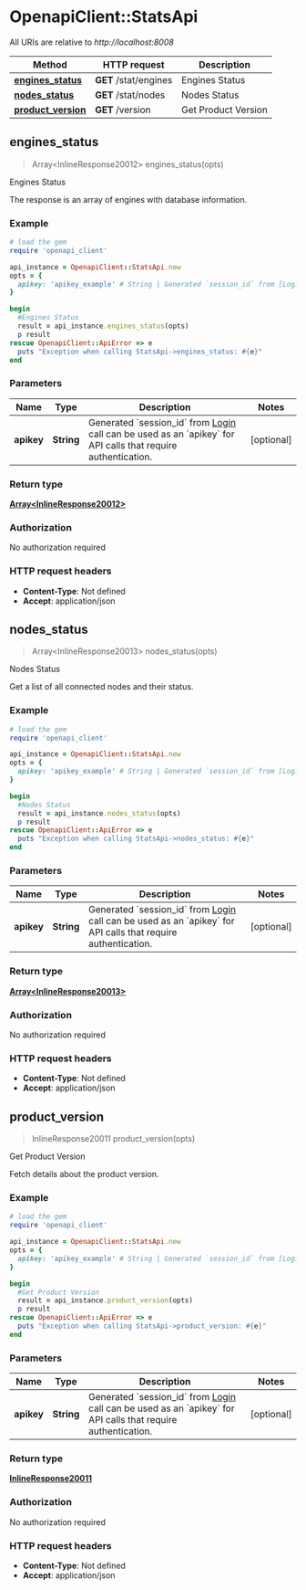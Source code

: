 # OpenapiClient::StatsApi

All URIs are relative to *http://localhost:8008*

Method | HTTP request | Description
------------- | ------------- | -------------
[**engines_status**](StatsApi.md#engines_status) | **GET** /stat/engines | Engines Status
[**nodes_status**](StatsApi.md#nodes_status) | **GET** /stat/nodes | Nodes Status
[**product_version**](StatsApi.md#product_version) | **GET** /version | Get Product Version



## engines_status

> Array&lt;InlineResponse20012&gt; engines_status(opts)

Engines Status

The response is an array of engines with database information.

### Example

```ruby
# load the gem
require 'openapi_client'

api_instance = OpenapiClient::StatsApi.new
opts = {
  apikey: 'apikey_example' # String | Generated `session_id` from [Login](#operation/userLogin) call can be used as an `apikey` for API calls that require authentication.                
}

begin
  #Engines Status
  result = api_instance.engines_status(opts)
  p result
rescue OpenapiClient::ApiError => e
  puts "Exception when calling StatsApi->engines_status: #{e}"
end
```

### Parameters


Name | Type | Description  | Notes
------------- | ------------- | ------------- | -------------
 **apikey** | **String**| Generated &#x60;session_id&#x60; from [Login](#operation/userLogin) call can be used as an &#x60;apikey&#x60; for API calls that require authentication.                 | [optional] 

### Return type

[**Array&lt;InlineResponse20012&gt;**](InlineResponse20012.md)

### Authorization

No authorization required

### HTTP request headers

- **Content-Type**: Not defined
- **Accept**: application/json


## nodes_status

> Array&lt;InlineResponse20013&gt; nodes_status(opts)

Nodes Status

Get a list of all connected nodes and their status.

### Example

```ruby
# load the gem
require 'openapi_client'

api_instance = OpenapiClient::StatsApi.new
opts = {
  apikey: 'apikey_example' # String | Generated `session_id` from [Login](#operation/userLogin) call can be used as an `apikey` for API calls that require authentication.                
}

begin
  #Nodes Status
  result = api_instance.nodes_status(opts)
  p result
rescue OpenapiClient::ApiError => e
  puts "Exception when calling StatsApi->nodes_status: #{e}"
end
```

### Parameters


Name | Type | Description  | Notes
------------- | ------------- | ------------- | -------------
 **apikey** | **String**| Generated &#x60;session_id&#x60; from [Login](#operation/userLogin) call can be used as an &#x60;apikey&#x60; for API calls that require authentication.                 | [optional] 

### Return type

[**Array&lt;InlineResponse20013&gt;**](InlineResponse20013.md)

### Authorization

No authorization required

### HTTP request headers

- **Content-Type**: Not defined
- **Accept**: application/json


## product_version

> InlineResponse20011 product_version(opts)

Get Product Version

Fetch details about the product version.

### Example

```ruby
# load the gem
require 'openapi_client'

api_instance = OpenapiClient::StatsApi.new
opts = {
  apikey: 'apikey_example' # String | Generated `session_id` from [Login](#operation/userLogin) call can be used as an `apikey` for API calls that require authentication.                
}

begin
  #Get Product Version
  result = api_instance.product_version(opts)
  p result
rescue OpenapiClient::ApiError => e
  puts "Exception when calling StatsApi->product_version: #{e}"
end
```

### Parameters


Name | Type | Description  | Notes
------------- | ------------- | ------------- | -------------
 **apikey** | **String**| Generated &#x60;session_id&#x60; from [Login](#operation/userLogin) call can be used as an &#x60;apikey&#x60; for API calls that require authentication.                 | [optional] 

### Return type

[**InlineResponse20011**](InlineResponse20011.md)

### Authorization

No authorization required

### HTTP request headers

- **Content-Type**: Not defined
- **Accept**: application/json

